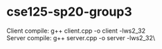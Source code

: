 # cse125-sp20-group3
 Client compile: g++ client.cpp -o client -lws2_32\
 Server compile: g++ server.cpp -o server -lws2_32\

